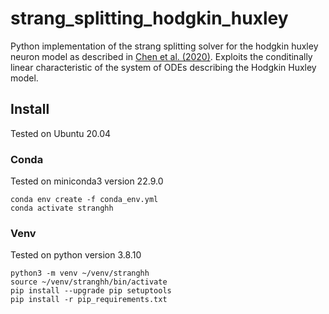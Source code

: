 # strang_splitting_hodgkin_huxley
Python implementation of the strang splitting solver for the hodgkin huxley neuron model as described in [Chen et al. (2020)](http://arxiv.org/abs/1811.00173).
Exploits the conditinally linear characteristic of the system of ODEs describing the Hodgkin Huxley model.

## Install
Tested on Ubuntu 20.04
### Conda
Tested on miniconda3 version 22.9.0
```
conda env create -f conda_env.yml
conda activate stranghh
```
### Venv
Tested on python version 3.8.10
```
python3 -m venv ~/venv/stranghh
source ~/venv/stranghh/bin/activate
pip install --upgrade pip setuptools
pip install -r pip_requirements.txt
```
